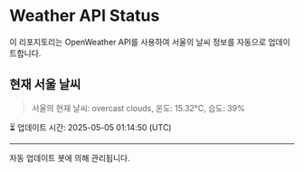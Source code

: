 
# Weather API Status

이 리포지토리는 OpenWeather API를 사용하여 서울의 날씨 정보를 자동으로 업데이트합니다.

## 현재 서울 날씨
> 서울의 현재 날씨: overcast clouds, 온도: 15.32°C, 습도: 39%

⏳ 업데이트 시간: 2025-05-05 01:14:50 (UTC)

---
자동 업데이트 봇에 의해 관리됩니다.
